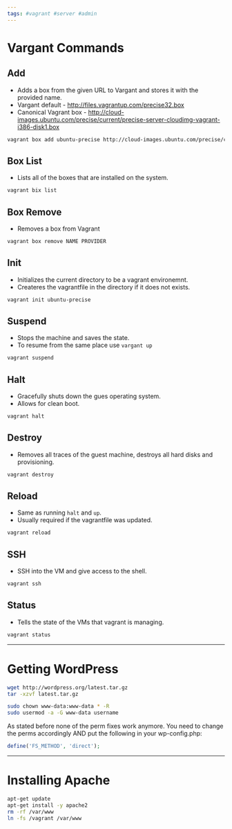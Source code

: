 ```yaml
---
tags: #vagrant #server #admin
---
```


# Vargant Commands

## Add
- Adds a box from the given URL to Vargant and stores it with the provided name.
- Vargant default - http://files.vagrantup.com/precise32.box
- Canonical Vagrant box - http://cloud-images.ubuntu.com/precise/current/precise-server-cloudimg-vagrant-i386-disk1.box

```bash
vagrant box add ubuntu-precise http://cloud-images.ubuntu.com/precise/current/precise-server-cloudimg-vagrant-i386-disk1.box
```

## Box List
- Lists all of the boxes that are installed on the system.

```bash
vagrant bix list
```

## Box Remove
- Removes a box from Vagrant

```bash
vagrant box remove NAME PROVIDER
```

## Init
- Initializes the current directory to be a vagrant environemnt.
- Createres the vagrantfile in the directory if it does not exists.

```bash
vagrant init ubuntu-precise
```

## Suspend
- Stops the machine and saves the state.
- To resume from the same place use `vargant up`

```bash
vagrant suspend
```

## Halt
- Gracefully shuts down the gues operating system.
- Allows for clean boot.

```bash
vagrant halt
```

## Destroy
- Removes all traces of the guest machine, destroys all hard disks and provisioning.

```bash
vagrant destroy
```

## Reload
- Same as running `halt` and `up`.
- Usually required if the vagrantfile was updated.

```bash
vagrant reload
```

## SSH
- SSH into the VM and give access to the shell.

```bash
vagrant ssh
```

## Status
- Tells the state of the VMs that vagrant is managing.

```bash
vagrant status
```

---
# Getting WordPress

```bash
wget http://wordpress.org/latest.tar.gz
tar -xzvf latest.tar.gz 
```

```bash
sudo chown www-data:www-data * -R 
sudo usermod -a -G www-data username
```

As stated before none of the perm fixes work anymore. You need to change the perms accordingly AND put the following in your wp-config.php:

```php
define('FS_METHOD', 'direct');
```

---

# Installing Apache

```bash
apt-get update
apt-get install -y apache2
rm -rf /var/www
ln -fs /vagrant /var/www
```